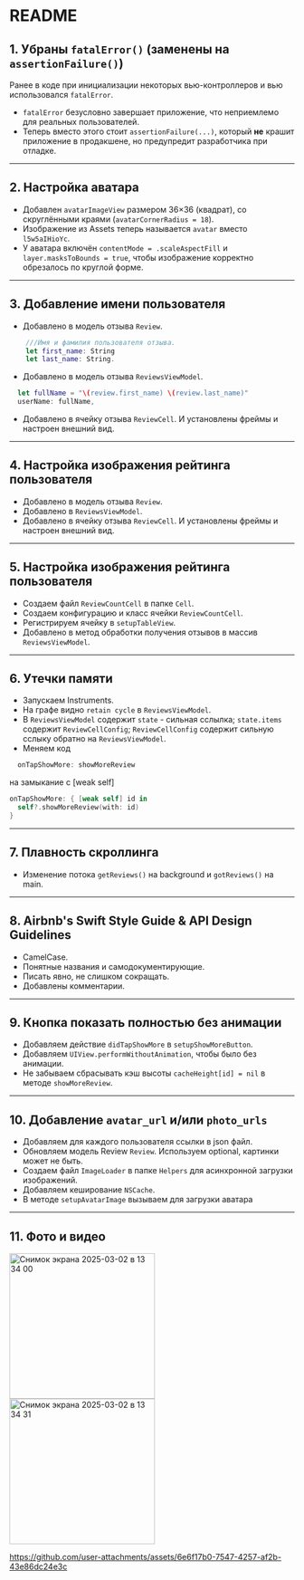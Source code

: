 # README

## 1. Убраны `fatalError()` (заменены на `assertionFailure()`)
Ранее в коде при инициализации некоторых вью-контроллеров и вью использовался `fatalError`.  
- `fatalError` безусловно завершает приложение, что неприемлемо для реальных пользователей.  
- Теперь вместо этого стоит `assertionFailure(...)`, который **не** крашит приложение в продакшене, но предупредит разработчика при отладке.

---

## 2. Настройка аватара
- Добавлен `avatarImageView` размером 36×36 (квадрат), со скруглёнными краями (`avatarCornerRadius = 18`).
- Изображение из Assets теперь называется `avatar` вместо `l5w5aIHioYc`.
- У аватара включён `contentMode = .scaleAspectFill` и `layer.masksToBounds = true`, чтобы изображение корректно обрезалось по круглой форме.
  
---

## 3. Добавление имени пользователя
- Добавлено в модель отзыва `Review`.
```swift
    ///Имя и фамилия пользователя отзыва.
    let first_name: String
    let last_name: String.
```
- Добавлено в модель отзыва `ReviewsViewModel`.
```swift
  let fullName = "\(review.first_name) \(review.last_name)"
  userName: fullName,
```
- Добавлено в ячейку отзыва `ReviewCell`. И установлены фреймы и настроен внешний вид. 
  
---

## 4. Настройка изображения рейтинга пользователя
- Добавлено в модель отзыва `Review`.
- Добавлено в `ReviewsViewModel`.
- Добавлено в ячейку отзыва `ReviewCell`. И установлены фреймы и настроен внешний вид.
  
---  

## 5. Настройка изображения рейтинга пользователя
- Создаем файл `ReviewCountCell` в папке `Cell`.
- Создаем конфигурацию и класс ячейки `ReviewCountCell`.
- Регистрируем ячейку в `setupTableView`.
- Добавлено в метод обработки получения отзывов в массив `ReviewsViewModel`.
  
---

## 6. Утечки памяти
- Запускаем Instruments.
- На графе видно `retain cycle` в `ReviewsViewModel`.
- В `ReviewsViewModel` содержит `state` - сильная сслылка; `state.items` содержит `ReviewCellConfig`; `ReviewCellConfig` содержит сильную сслыку обратно на `ReviewsViewModel`.
- Меняем код
```swift
  onTapShowMore: showMoreReview 
```
на замыкание с [weak self]
```swift
onTapShowMore: { [weak self] id in
  self?.showMoreReview(with: id)
}
```
---  

## 7. Плавность скроллинга
- Изменение потока `getReviews()` на background и `gotReviews()` на main.
  
---

## 8. Airbnb's Swift Style Guide & API Design Guidelines
- CamelCase.
- Понятные названия и самодокументирующие.
- Писать явно, не слишком сокращать.
- Добавлены комментарии.
  
---

## 9. Кнопка показать полностью без анимации
- Добавляем действие `didTapShowMore` в `setupShowMoreButton`. 
- Добавляем `UIView.performWithoutAnimation`, чтобы было без анимации.
- Не забываем сбрасывать кэш высоты `cacheHeight[id] = nil` в методе `showMoreReview`.
  
---

## 10. Добавление `avatar_url` и/или `photo_urls`
- Добавляем для каждого пользователя ссылки в json файл. 
- Обновляем модель Review `Review`. Используем optional, картинки может не быть.
- Создаем файл `ImageLoader` в папке `Helpers` для асинхронной загрузки изображений.
- Добавляем кеширование `NSCache`.
- В методе `setupAvatarImage` вызываем для загрузки аватара 
  
---

## 11. Фото и видео

<img width="257" alt="Снимок экрана 2025-03-02 в 13 34 00" src="https://github.com/user-attachments/assets/2dbdf302-3ca9-42c6-bb88-dbe96b7fc8ab" />

<img width="257" alt="Снимок экрана 2025-03-02 в 13 34 31" src="https://github.com/user-attachments/assets/f1f121da-cefa-4515-bccb-77569fa58102" />

https://github.com/user-attachments/assets/6e6f17b0-7547-4257-af2b-43e86dc24e3c


